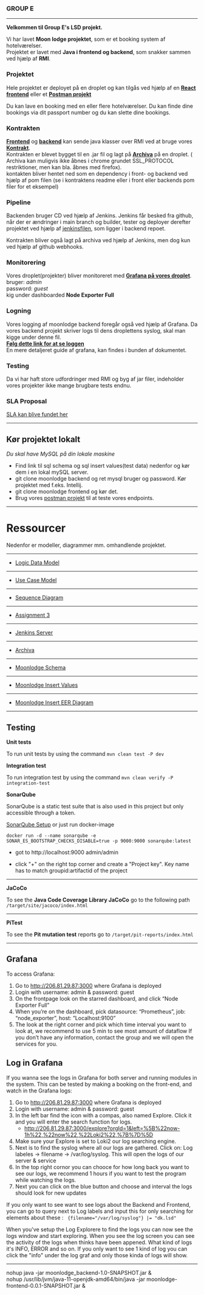 ### GROUP E 

* * * 
**Velkommen til Group E's LSD projekt.**

Vi har lavet **Moon lodge projektet**, som er et booking system af hotelværelser.  
Projektet er lavet med **Java i frontend og backend**, som snakker sammen ved hjælp af **RMI**.  

### Projektet  
Hele projektet er deployet på en droplet og kan tilgås ved hjælp af en [**React frontend**](http://206.81.29.87/) eller et [**Postman projekt**](https://www.getpostman.com/collections/bb1d633ed47153050bab)   

Du kan lave en booking med en eller flere hotelværelser. Du kan finde dine bookings via dit passport number og du kan slette dine bookings.  

### Kontrakten
[**Frontend**](https://github.com/LargeSystemsDevelopment2020/MoonLodge-FrontEnd) og [**backend**](https://github.com/LargeSystemsDevelopment2020/Moonlodge-Backend) kan sende java klasser over RMI ved at bruge vores [**Kontrakt**](https://github.com/LargeSystemsDevelopment2020/MoonLodge_Contract).  
Kontrakten er blevet bygget til en .jar fil og lagt på [**Archiva**](http://rasmuslynge.com:8081/#artifact/dk.cphbusiness.lsd.groupe.moonloodge/MoonLodgeContract) på en droplet. ( Archiva kan muligvis ikke åbnes i chrome grundet SSL_PROTOCOL restriktioner, men kan bla. åbnes med firefox).  
kontakten bliver hentet ned som en dependency i front- og backend ved hjælp af pom filen (se i kontraktens readme eller i front eller backends pom filer for et eksempel)


### Pipeline
Backenden bruger CD ved hjælp af Jenkins. Jenkins får besked fra github, når der er ændringer i main branch og builder, tester og deployer derefter projektet ved hjælp af [jenkinsfilen](https://github.com/LargeSystemsDevelopment2020/Moonlodge-Backend/blob/main/Jenkinsfile), som ligger i backend repoet.  

Kontrakten bliver også lagt på archiva ved hjælp af Jenkins, men dog kun ved hjælp af github webhooks.  

### Monitorering  
Vores droplet(projekter) bliver monitoreret med [**Grafana på vores droplet**]( http://206.81.29.87:3000).  
bruger: *admin*  
password: *guest*  
kig under dashboarded **Node Exporter Full**  

### Logning  
Vores logging af moonlodge backend foregår også ved hjælp af Grafana. Da vores backend projekt skriver logs til dens droplettens syslog, skal man kigge under denne fil.  
[**Følg dette link for at se loggen**](http://206.81.29.87:3000/explore?orgId=1&left=%5B%22now-1h%22,%22now%22,%22Loki2%22,%7B%22expr%22:%22%7Bfilename%3D%5C%22%2Fvar%2Flog%2Fsyslog%5C%22%7D%20%7C%3D%20%5C%22dk.lsd%5C%22%22%7D%5D)   
En mere detaljeret guide af grafana, kan findes i bunden af dokumentet.  
  
### Testing  
Da vi har haft store udfordringer med RMI og byg af jar filer, indeholder vores projekter ikke mange brugbare tests endnu.  


### SLA Proposal
[SLA kan blive fundet her](https://github.com/LargeSystemsDevelopment2020/MoonLodge_Contract/blob/master/SLA.md)


* * * 

## Kør projektet lokalt  
*Du skal have MySQL på din lokale maskine*  
- Find link til sql schema og sql insert values(test data) nedenfor og kør dem i en lokal mySQL server.  
- git clone moonlodge backend og ret mysql bruger og password. Kør projektet med f.eks. Intellij.  
- git clone moonlodge frontend og kør det. 
- Brug vores [postman projekt](https://www.getpostman.com/collections/bb1d633ed47153050bab) til at teste vores endpoints.


* * *

# Ressourcer  
Nedenfor er modeller, diagrammer mm. omhandlende projektet. 

* * *

- [Logic Data Model](https://github.com/LargeSystemsDevelopment2020/MoonLodge/blob/master/diagrams/LogicDataModel.md)

* * *

- [Use Case Model](https://github.com/LargeSystemsDevelopment2020/MoonLodge/blob/master/diagrams/UseCase.md)

* * *

- [Sequence Diagram](https://github.com/LargeSystemsDevelopment2020/MoonLodge/blob/master/diagrams/SequenceDiagram.md) 

* * *

- [Assignment 3](https://github.com/LargeSystemsDevelopment2020/MoonLodge_Assigment3)

* * *

- [Jenkins Server](http://206.81.29.87:8090/)

* * *

- [Archiva](http://rasmuslynge.com:8081/#welcome)

* * *

- [Moonlodge Schema](https://github.com/LargeSystemsDevelopment2020/Moonlodge-Backend/blob/main/documents/moonlodge_schema.sql)

* * *

- [Moonlodge Insert Values](https://github.com/LargeSystemsDevelopment2020/Moonlodge-Backend/blob/main/documents/insert_values.sql)


* * *

- [Moonlodge Insert EER Diagram](https://github.com/LargeSystemsDevelopment2020/Moonlodge-Backend/tree/rmi/documents)

* * *

## Testing

**Unit tests**

To run unit tests by using the command `mvn clean test -P dev`

**Integration test**

To run integration test by using the command `mvn clean verify -P integration-test`

**SonarQube**

SonarQube is a static test suite that is also used in this project but only accessible through a token. 

[SonarQube Setup](https://docs.sonarqube.org/latest/setup/get-started-2-minutes/) or just run docker-image 

`docker run -d --name sonarqube -e SONAR_ES_BOOTSTRAP_CHECKS_DISABLE=true -p 9000:9000 sonarqube:latest`

 * got to http://localhost:9000 admin/admin
 
 * click "+" on the right top corner and create a "Project key". Key name has to match groupid:artifactid of the project

* * *

**JaCoCo**

To see the **Java Code Coverage Library JaCoCo** go to the following path `/target/site/jacoco/index.html`

* * *

**PiTest**

To see the **Pit mutation test** reports go to `/target/pit-reports/index.html`

* * *

## Grafana

To access Grafana:

1.	Go to http://206.81.29.87:3000 where Grafana is deployed
2.	Login with username: admin & password: guest
3.	On the frontpage look on the starred dashboard, and click “Node Exporter Full”
4.	When you’re on the dashboard, pick datasource: “Prometheus”, job: “node_exporter”, host: ”Localhost:9100”
5.	The look at the right corner and pick which time interval you want to look at, we recommend to use 5 min to see most amount of dataflow
If you don’t have any information, contact the group and we will open the services for you.

## Log in Grafana
If you wanna see the logs in Grafana for both server and running modules in the system. This can be tested by making a booking on the front-end, and watch in the Grafana logs:

1.	Go to http://206.81.29.87:3000 where Grafana is deployed
2.	Login with username: admin & password: guest
3.  In the left bar find the icon with a compas, also named Explore. Click it and you will enter the search function for logs.
    - http://206.81.29.87:3000/explore?orgId=1&left=%5B%22now-1h%22,%22now%22,%22Loki2%22,%7B%7D%5D
4.  Make sure your Explore is set to Loki2 our log searching engine.
5.  Next is to find the syslog where all our logs are gathered. Click on: Log labeles -> filename -> /var/log/syslog. This will open the logs of our server & service
6.  In the top right cornor you can chooce for how long back you want to see our logs, we recommend 1 hours if you want to test the program while watching the logs.
7.  Next you can click on the blue button and choose and interval the logs should look for new updates

If you only want to see want to see logs about the Backend and Frontend, you can go to query next to Log labels and input this for only searching for elements about these : ` {filename="/var/log/syslog"} |= "dk.lsd"`

When you've setup the Log Explorere to find the logs you can now see the logs window and start exploring. When you see the log screen you can see the activity of the logs when thinks have been appened. What kind of logs it's INFO, ERROR and so on. If you only want to see 1 kind of log you can click the "info" under the log graf and only those kinda of logs will show.





* * *

nohup java -jar moonlodge_backend-1.0-SNAPSHOT.jar &  
nohup /usr/lib/jvm/java-11-openjdk-amd64/bin/java -jar moonlodge-frontend-0.0.1-SNAPSHOT.jar &  
